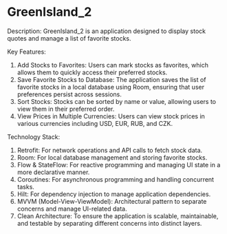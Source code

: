 # GreenIsland_2

Description:
GreenIsland_2 is an application designed to display stock quotes and manage a list of favorite stocks.

Key Features:

1) Add Stocks to Favorites: Users can mark stocks as favorites, which allows them to quickly access their preferred stocks.
2) Save Favorite Stocks to Database: The application saves the list of favorite stocks in a local database using Room, ensuring that user preferences persist across sessions.
3) Sort Stocks: Stocks can be sorted by name or value, allowing users to view them in their preferred order.
4) View Prices in Multiple Currencies: Users can view stock prices in various currencies including USD, EUR, RUB, and CZK.

Technology Stack:

1) Retrofit: For network operations and API calls to fetch stock data.
2) Room: For local database management and storing favorite stocks.
3) Flow & StateFlow: For reactive programming and managing UI state in a more declarative manner.
4) Coroutines: For asynchronous programming and handling concurrent tasks.
5) Hilt: For dependency injection to manage application dependencies.
6) MVVM (Model-View-ViewModel): Architectural pattern to separate concerns and manage UI-related data.
7) Clean Architecture: To ensure the application is scalable, maintainable, and testable by separating different concerns into distinct layers.
